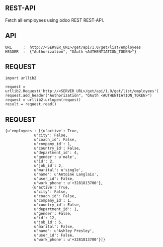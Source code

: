 REST-API
----

Fetch all employees using odoo REST REST-API.



API
-------------------------

    URL     :  http://<SERVER_URL>/get/api/1.0/get/list/employees
    HEADER  :  {"Authorization", "OAuth <AUTHENTIATION_TOKEN>"}



REQUEST
-------------------------

    import urllib2

    request = urllib2.Request('http://<SERVER_URL>/get/api/1.0/get/list/employees')
    request.add_header("Authorization", "OAuth <AUTHENTIATION_TOKEN>")
    request = urllib2.urlopen(request)
    result = request.read()



REQUEST
-------------------------

    {u'employees': [{u'active': True,
                 u'city': False,
                 u'coach_id': False,
                 u'company_id': 1,
                 u'country_id': False,
                 u'department_id': 4,
                 u'gender': u'male',
                 u'id': 2,
                 u'job_id': 2,
                 u'marital': u'single',
                 u'name': u'Antoine Langlais',
                 u'user_id': False,
                 u'work_phone': u'+3281813700'},
                {u'active': True,
                 u'city': False,
                 u'coach_id': False,
                 u'company_id': 1,
                 u'country_id': False,
                 u'department_id': 1,
                 u'gender': False,
                 u'id': 12,
                 u'job_id': 5,
                 u'marital': False,
                 u'name': u'Ashley Presley',
                 u'user_id': False,
                 u'work_phone': u'+3281813700'}]}
